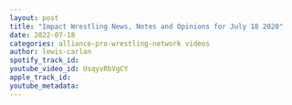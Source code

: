 ```yaml
---
layout: post
title: "Impact Wrestling News, Notes and Opinions for July 18 2020"
date: 2022-07-18
categories: alliance-pro-wrestling-network videos
author: lewis-carlan
spotify_track_id: 
youtube_video_id: UsqyvRbVgCY
apple_track_id: 
youtube_metadata: 
---
```

